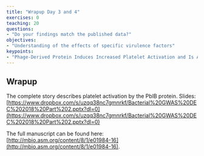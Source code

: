 ```yaml
---
title: "Wrapup Day 3 and 4"
exercises: 0
teaching: 20
questions:
- "Do your findings match the published data?"
objectives:
- "Understanding of the effects of specific virulence factors"
keypoints:
- "Phage-Derived Protein Induces Increased Platelet Activation and Is Associated with Mortality in Patients with Invasive Pneumococcal Disease"
---
```


## Wrapup
The complete story describes platelet activation by the PblB protein. Slides: [https://www.dropbox.com/s/uzqq38nc7gmnrkf/Bacterial%20GWAS%20DEC%202018%20Part%202.pptx?dl=0](https://www.dropbox.com/s/uzqq38nc7gmnrkf/Bacterial%20GWAS%20DEC%202018%20Part%202.pptx?dl=0)

The full manuscript can be found here: [http://mbio.asm.org/content/8/1/e01984-16](http://mbio.asm.org/content/8/1/e01984-16).
